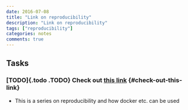 ```yaml
---
date: 2016-07-08
title: "Link on reproducibility"
description: "Link on reproducibility"
tags: ["reproducibility"]
categories: notes
comments: true
---
```


Tasks
-----

### [TODO]{.todo .TODO} Check out [this link](http://www.jonzelner.net/statistics/make/docker/reproducibility/2016/05/31/reproducibility-pt-1/) {#check-out-this-link}

-   This is a series on reproducibility and how docker etc. can be used

